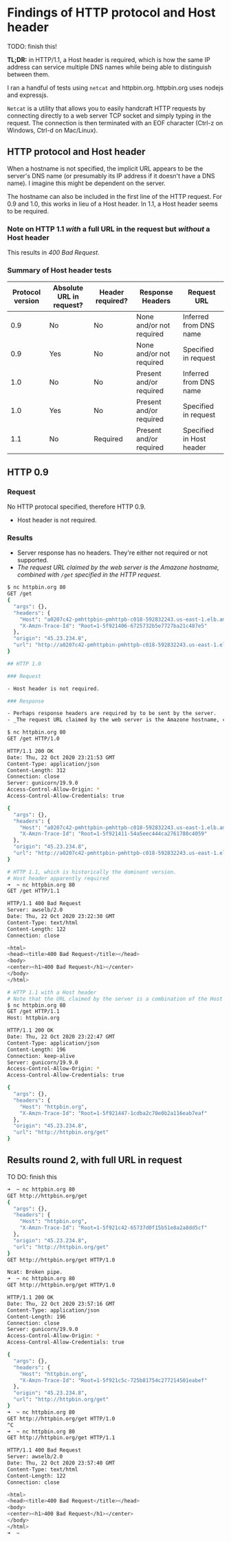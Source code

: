 # Findings of HTTP protocol and Host header

TODO: finish this!

**TL;DR:** in HTTP/1.1, a Host header is required, which is how the same IP address can service multiple DNS names while being able to distinguish between them.

I ran a handful of tests using `netcat` and httpbin.org. httpbin.org uses nodejs and expressjs.

`Netcat` is a utility that allows you to easily handcraft HTTP requests by connecting directly to a web server TCP socket and simply typing in the request.
The connection is then terminated with an EOF character (Ctrl-z on Windows, Ctrl-d on Mac/Linux).

## HTTP protocol and Host header

When a hostname is not specified, the implicit URL appears to be the server's DNS name (or presumably its IP address if it doesn't have a DNS name).
I imagine this might be dependent on the server.

The hostname can also be included in the first line of the HTTP request. For 0.9 and 1.0, this works in lieu of a Host header.
In 1.1, a Host header seems to be required.

### Note on HTTP 1.1 _with_ a full URL in the request but _without_ a Host header

This results in _400 Bad Request_.

### Summary of Host header tests

| Protocol version | Absolute URL in request? | Header required? | Response Headers         | Request URL              |
| ---------------- | ------------------------ | ---------------- | ------------------------ | ------------------------ |
| 0.9              | No                       | No               | None and/or not required | Inferred from DNS name   |
| 0.9              | Yes                      | No               | None and/or not required | Specified in request     |
| 1.0              | No                       | No               | Present and/or required  | Inferred from DNS name   |
| 1.0              | Yes                      | No               | Present and/or required  | Specified in request     |
| 1.1              | No                       | Required         | Present and/or required  | Specified in Host header |

## HTTP 0.9

### Request

No HTTP protocal specified, therefore HTTP 0.9.

- Host header is not required.

### Results

- Server response has no headers. They're either not required or not supported.
- _The request URL claimed by the web server is the Amazone hostname, combined with `/get` specified in the HTTP request._

```bash
$ nc httpbin.org 80
GET /get
{
  "args": {},
  "headers": {
    "Host": "a0207c42-pmhttpbin-pmhttpb-c018-592832243.us-east-1.elb.amazonaws.com",
    "X-Amzn-Trace-Id": "Root=1-5f921406-6725732b5e7727ba21c487e5"
  },
  "origin": "45.23.234.8",
  "url": "http://a0207c42-pmhttpbin-pmhttpb-c018-592832243.us-east-1.elb.amazonaws.com/get"
}

## HTTP 1.0

### Request

- Host header is not required.

### Response

- Perhaps response headers are required by to be sent by the server.
- _The request URL claimed by the web server is the Amazone hostname, combined with `/get` specified in the HTTP request._

$ nc httpbin.org 80
GET /get HTTP/1.0

HTTP/1.1 200 OK
Date: Thu, 22 Oct 2020 23:21:53 GMT
Content-Type: application/json
Content-Length: 312
Connection: close
Server: gunicorn/19.9.0
Access-Control-Allow-Origin: *
Access-Control-Allow-Credentials: true

{
  "args": {},
  "headers": {
    "Host": "a0207c42-pmhttpbin-pmhttpb-c018-592832243.us-east-1.elb.amazonaws.com",
    "X-Amzn-Trace-Id": "Root=1-5f921411-54a5eec444ca2761780c4059"
  },
  "origin": "45.23.234.8",
  "url": "http://a0207c42-pmhttpbin-pmhttpb-c018-592832243.us-east-1.elb.amazonaws.com/get"
}

# HTTP 1.1, which is historically the dominant version.
# Host header apparently required
➜  ~ nc httpbin.org 80
GET /get HTTP/1.1

HTTP/1.1 400 Bad Request
Server: awselb/2.0
Date: Thu, 22 Oct 2020 23:22:30 GMT
Content-Type: text/html
Content-Length: 122
Connection: close

<html>
<head><title>400 Bad Request</title></head>
<body>
<center><h1>400 Bad Request</h1></center>
</body>
</html>

# HTTP 1.1 with a Host header
# Note that the URL claimed by the server is a combination of the Host header and the URL specified in the GET
$ nc httpbin.org 80
GET /get HTTP/1.1
Host: httpbin.org

HTTP/1.1 200 OK
Date: Thu, 22 Oct 2020 23:22:47 GMT
Content-Type: application/json
Content-Length: 196
Connection: keep-alive
Server: gunicorn/19.9.0
Access-Control-Allow-Origin: *
Access-Control-Allow-Credentials: true

{
  "args": {},
  "headers": {
    "Host": "httpbin.org",
    "X-Amzn-Trace-Id": "Root=1-5f921447-1cdba2c70e0b2a116eab7eaf"
  },
  "origin": "45.23.234.8",
  "url": "http://httpbin.org/get"
}
```

## Results round 2, with full URL in request

TO DO: finish this

```bash
➜  ~ nc httpbin.org 80
GET http://httpbin.org/get
{
  "args": {},
  "headers": {
    "Host": "httpbin.org",
    "X-Amzn-Trace-Id": "Root=1-5f921c42-65737d0f15b51e8a2a8dd5cf"
  },
  "origin": "45.23.234.8",
  "url": "http://httpbin.org/get"
}
GET http://httpbin.org/get HTTP/1.0

Ncat: Broken pipe.
➜  ~ nc httpbin.org 80
GET http://httpbin.org/get HTTP/1.0

HTTP/1.1 200 OK
Date: Thu, 22 Oct 2020 23:57:16 GMT
Content-Type: application/json
Content-Length: 196
Connection: close
Server: gunicorn/19.9.0
Access-Control-Allow-Origin: *
Access-Control-Allow-Credentials: true

{
  "args": {},
  "headers": {
    "Host": "httpbin.org",
    "X-Amzn-Trace-Id": "Root=1-5f921c5c-725b81754c277214501eabef"
  },
  "origin": "45.23.234.8",
  "url": "http://httpbin.org/get"
}
➜  ~ nc httpbin.org 80
GET http://httpbin.org/get HTTP/1.0
^C
➜  ~ nc httpbin.org 80
GET http://httpbin.org/get HTTP/1.1

HTTP/1.1 400 Bad Request
Server: awselb/2.0
Date: Thu, 22 Oct 2020 23:57:40 GMT
Content-Type: text/html
Content-Length: 122
Connection: close

<html>
<head><title>400 Bad Request</title></head>
<body>
<center><h1>400 Bad Request</h1></center>
</body>
</html>
➜  ~


```
